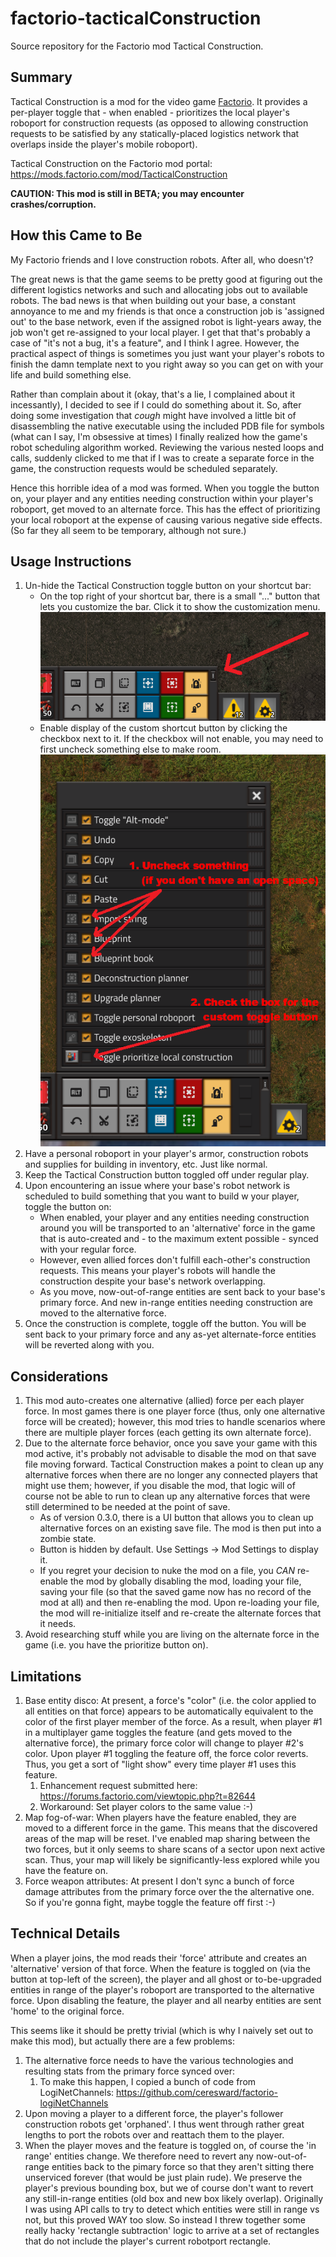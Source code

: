# factorio-tacticalConstruction

Source repository for the Factorio mod Tactical Construction.

## Summary

Tactical Construction is a mod for the video game [Factorio](https://factorio.com/). It provides a per-player toggle that - when enabled - prioritizes the local player's roboport for construction requests (as opposed to allowing construction requests to be satisfied by any statically-placed logistics network that overlaps inside the player's mobile roboport).

Tactical Construction on the Factorio mod portal: https://mods.factorio.com/mod/TacticalConstruction

**CAUTION: This mod is still in BETA; you may encounter crashes/corruption.**

## How this Came to Be

My Factorio friends and I love construction robots. After all, who doesn't?

The great news is that the game seems to be pretty good at figuring out the different logistics networks and such and allocating jobs out to available robots. The bad news is that when building out your base, a constant annoyance to me and my friends is that once a construction job is 'assigned out' to the base network, even if the assigned robot is light-years away, the job won't get re-assigned to your local player. I get that that's probably a case of "it's not a bug, it's a feature", and I think I agree. However, the practical aspect of things is sometimes you just want your player's robots to finish the damn template next to you right away so you can get on with your life and build something else.

Rather than complain about it (okay, that's a lie, I complained about it incessantly), I decided to see if I could do something about it. So, after doing some investigation that *cough* might have involved a little bit of disassembling the native executable using the included PDB file for symbols (what can I say, I'm obsessive at times) I finally realized how the game's robot scheduling algorithm worked. Reviewing the various nested loops and calls, suddenly clicked to me that if I was to create a separate force in the game, the construction requests would be scheduled separately.

Hence this horrible idea of a mod was formed. When you toggle the button on, your player and any entities needing construction within your player's roboport, get moved to an alternate force. This has the effect of prioritizing your local roboport at the expense of causing various negative side effects. (So far they all seem to be temporary, although not sure.)

## Usage Instructions

1. Un-hide the Tactical Construction toggle button on your shortcut bar:
   - On the top right of your shortcut bar, there is a small "..." button that lets you customize the bar. Click it to show the customization menu.<br/>
   ![How to enable shortcut button 1](HowToEnableShortcutButton1.png)
   - Enable display of the custom shortcut button by clicking the checkbox next to it. If the checkbox will not enable, you may need to first uncheck something else to make room.<br/>
   ![How to enable shortcut button 2](HowToEnableShortcutButton2.png)
2. Have a personal roboport in your player's armor, construction robots and supplies for building in inventory, etc. Just like normal.
3. Keep the Tactical Construction button toggled off under regular play.
4. Upon encountering an issue where your base's robot network is scheduled to build something that you want to build w your player, toggle the button on:
   - When enabled, your player and any entities needing construction around you will be transported to an 'alternative' force in the game that is auto-created and - to the maximum extent possible - synced with your regular force.
   - However, even allied forces don't fulfill each-other's construction requests. This means your player's robots will handle the construction despite your base's network overlapping.
   - As you move, now-out-of-range entities are sent back to your base's primary force. And new in-range entities needing construction are moved to the alternative force.
5. Once the construction is complete, toggle off the button. You will be sent back to your primary force and any as-yet alternate-force entities will be reverted along with you.

## Considerations

1. This mod auto-creates one alternative (allied) force per each player force. In most games there is one player force (thus, only one alternative force will be created); however, this mod tries to handle scenarios where there are multiple player forces (each getting its own alternate force).
2. Due to the alternate force behavior, once you save your game with this mod active, it's probably not advisable to disable the mod on that save file moving forward.  Tactical Construction makes a point to clean up any alternative forces when there are no longer any connected players that might use them; however, if you disable the mod, that logic will of course not be able to run to clean up any alternative forces that were still determined to be needed at the point of save.
   - As of version 0.3.0, there is a UI button that allows you to clean up alternative forces on an existing save file. The mod is then put into a zombie state.
   - Button is hidden by default.  Use Settings -> Mod Settings to display it.
   - If you regret your decision to nuke the mod on a file, you *CAN* re-enable the mod by globally disabling the mod, loading your file, saving your file (so that the saved game now has no record of the mod at all) and then re-enabling the mod.  Upon re-loading your file, the mod will re-initialize itself and re-create the alternate forces that it needs.
3. Avoid researching stuff while you are living on the alternate force in the game (i.e. you have the prioritize button on).

## Limitations

1. Base entity disco: At present, a force's "color" (i.e. the color applied to all entities on that force) appears to be automatically equivalent to the color of the first player member of the force. As a result, when player #1 in a multiplayer game toggles the feature (and gets moved to the alternative force), the primary force color will change to player #2's color. Upon player #1 toggling the feature off, the force color reverts. Thus, you get a sort of "light show" every time player #1 uses this feature.
   1. Enhancement request submitted here: https://forums.factorio.com/viewtopic.php?t=82644
   2. Workaround: Set player colors to the same value :-)
2. Map fog-of-war: When players have the feature enabled, they are moved to a different force in the game. This means that the discovered areas of the map will be reset. I've enabled map sharing between the two forces, but it only seems to share scans of a sector upon next active scan. Thus, your map will likely be significantly-less explored while you have the feature on.
3. Force weapon attributes: At present I don't sync a bunch of force damage attributes from the primary force over the the alternative one. So if you're gonna fight, maybe toggle the feature off first :-)

## Technical Details

When a player joins, the mod reads their 'force' attribute and creates an 'alternative' version of that force.  When the feature is toggled on (via the button at top-left of the screen), the player and all ghost or to-be-upgraded entities in range of the player's roboport are transported to the alternative force.  Upon disabling the feature, the player and all nearby entities are sent 'home' to the original force.

This seems like it should be pretty trivial (which is why I naively set out to make this mod), but actually there are a few problems:

1. The alternative force needs to have the various technologies and resulting stats from the primary force synced over:
   1. To make this happen, I copied a bunch of code from LogiNetChannels: https://github.com/ceresward/factorio-logiNetChannels
2. Upon moving a player to a different force, the player's follower construction robots get 'orphaned'.  I thus went through rather great lengths to port the robots over and reattach them to the player.
3. When the player moves and the feature is toggled on, of course the 'in range' entities change.  We therefore need to revert any now-out-of-range entities back to the pimary force so that they aren't sitting there unserviced forever (that would be just plain rude).  We preserve the player's previous bounding box, but we of course don't want to revert any still-in-range entities (old box and new box likely overlap). Originally I was using API calls to try to detect which entities were still in range vs not, but this proved WAY too slow. So instead I threw together some really hacky 'rectangle subtraction' logic to arrive at a set of rectangles that do not include the player's current robotport rectangle.
